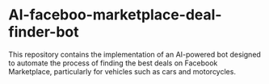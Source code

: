 # AI-faceboo-marketplace-deal-finder-bot
 This repository contains the implementation of an AI-powered bot designed to automate the process of finding the best deals on Facebook Marketplace, particularly for vehicles such as cars and motorcycles. 

